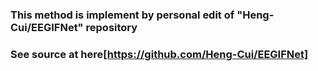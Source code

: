### This method is implement by personal edit of "Heng-Cui/EEGIFNet" repository
### See source at here[https://github.com/Heng-Cui/EEGIFNet]